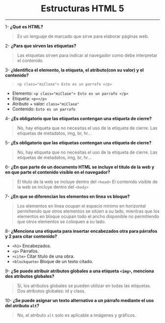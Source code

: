 <h1 align=center>Estructuras HTML 5</h1>
<hr>

1- **¿Qué es HTML?**

> Es un lenguaje de marcado que sirve para elaborar páginas web.

2- **¿Para que sirven las etiquetas?**

> Las etiquetas sirven para indicar al navegador como debe interpretar el contenido.

3- **¿Identifica el elemento, la etiqueta, el atributo(con su valor) y el contenido?**

> `<p class="miClase"> Esto es un parrafo </p>`

- Elemento: `<p class="miClase"> Esto es un parrafo </p>`
- Etiqueta: `<p></p>`
- Atributo + valor: `class="miClase"`
- Contenido: `Esto es un parrafo`

4- **¿Es obligatorio que las etiquetas contengan una etiqueta de cierre?**

> No, hay etiqueta que no necesitas el uso de la etiqueta de cierre.
> Las etiquetas de metadatos, img, br, hr...

5- **¿Es obligatorio que las etiquetas contengan una etiqueta de cierre?**

> No, hay etiqueta que no necesitas el uso de la etiqueta de cierre.
> Las etiquetas de metadatos, img, br, hr...

6- **¿En que parte de un documento HTML se incluye el titulo de la web y en que parte el contenido visible en el navegador?**

> El titulo de la web se incluye dentro del `<head>`
> El contenido visible de la web se incluye dentro del `<body>`

7- **¿En que se diferencian los elementos en línea vs bloque?**

> Los elementos en línea ocupan el espacio mínimo en horizontal permitiendo que otros elementos se sitúen a su lado, mientras que los elementos en bloque ocupan todo el ancho disponible no permitiendo que otros elementos se coloquen a su lado.

8- **¿Menciona una etiqueta para insertar encabezados otra para párrafos y 2 para citar contenido?**

- `<h1>` Encabezados.
- `<p>` Párrafos.
- `<cite>` Citar titulo de una obra.
- `<blockquote>` Bloque de un texto citado.

9- **¿Se puede atribuir atributos globales a una etiqueta `<img>`, menciona dos atributos globales?**

> Si, los atributos globales se pueden utilizar en todas las etiquetas.
> Dos atributos globales: id y class.

10- **¿Se puede asignar un texto alternativo a un párrafo mediante el uso del atributo `alt`?**

> No, el atributo `alt` solo es aplicable a imágenes y gráficos.
